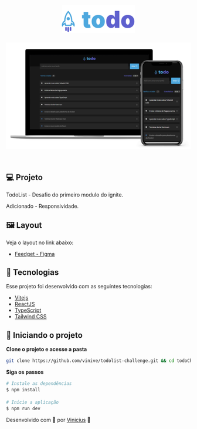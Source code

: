 <h1 align="center">
    <img alt="logo-nlw" title="nlwreturn" src="assets/logo.svg" width="200px" />    
</h1>

<p align="center">
  <img alt="imagem do projeto" src="assets/back.png">
</p>

<br>

## 💻 Projeto

  TodoList - Desafio do primeiro modulo do ignite.
  <br />
  
  Adicionado - Responsividade.

## 🖼 Layout

Veja o layout no link abaixo:
  - [Feedget - Figma](https://www.figma.com/file/IWS9pU2DO1SBk5XJeeuwWO/ToDo-List)

## :rocket: Tecnologias

Esse projeto foi desenvolvido com as seguintes tecnologias:

- [Vitejs](https://vitejs.dev/)
- [ReactJS](https://reactjs.org)
- [TypeScript](https://www.typescriptlang.org/)
- [Tailwind CSS](https://tailwindcss.com/)


## 🤞 Iniciando o projeto

**Clone o projeto e acesse a pasta**

```bash
git clone https://github.com/vinive/todolist-challenge.git && cd todoChallenge
```

**Siga os passos**

```bash
# Instale as dependências
$ npm install

# Inicie a aplicação
$ npm run dev
```

 
Desenvolvido com 💙 por [Vinicius](https://github.com/vinive) 👻
